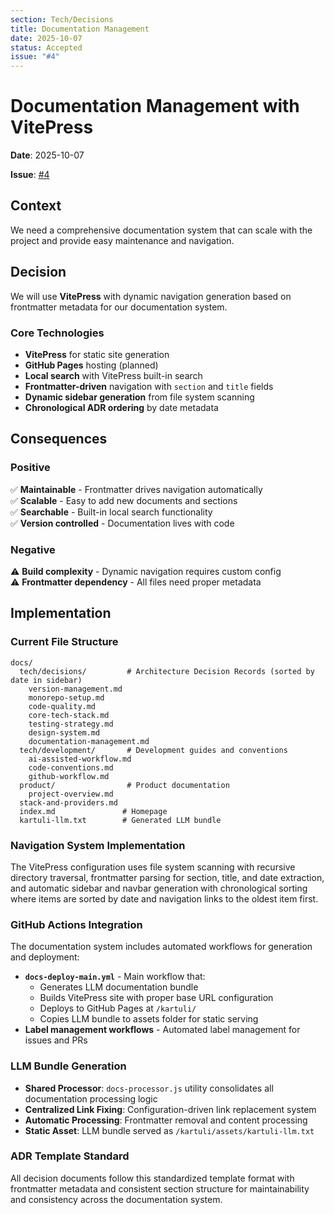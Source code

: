 ```yaml
---
section: Tech/Decisions
title: Documentation Management
date: 2025-10-07
status: Accepted
issue: "#4"
---
```


# Documentation Management with VitePress

**Date**: 2025-10-07

**Issue**: [#4](https://github.com/kartuli-app/kartuli/issues/4)

## Context

We need a comprehensive documentation system that can scale with the project and provide easy maintenance and navigation.

## Decision

We will use **VitePress** with dynamic navigation generation based on frontmatter metadata for our documentation system.

### Core Technologies
- **VitePress** for static site generation
- **GitHub Pages** hosting (planned)
- **Local search** with VitePress built-in search
- **Frontmatter-driven** navigation with `section` and `title` fields
- **Dynamic sidebar generation** from file system scanning
- **Chronological ADR ordering** by date metadata

## Consequences

### Positive
✅ **Maintainable** - Frontmatter drives navigation automatically  
✅ **Scalable** - Easy to add new documents and sections  
✅ **Searchable** - Built-in local search functionality  
✅ **Version controlled** - Documentation lives with code  

### Negative
⚠️ **Build complexity** - Dynamic navigation requires custom config  
⚠️ **Frontmatter dependency** - All files need proper metadata  

## Implementation

### Current File Structure
```
docs/
  tech/decisions/         # Architecture Decision Records (sorted by date in sidebar)
    version-management.md
    monorepo-setup.md
    code-quality.md
    core-tech-stack.md
    testing-strategy.md
    design-system.md
    documentation-management.md
  tech/development/       # Development guides and conventions
    ai-assisted-workflow.md
    code-conventions.md
    github-workflow.md
  product/                # Product documentation
    project-overview.md
  stack-and-providers.md
  index.md               # Homepage
  kartuli-llm.txt        # Generated LLM bundle
```

### Navigation System Implementation
The VitePress configuration uses file system scanning with recursive directory traversal, frontmatter parsing for section, title, and date extraction, and automatic sidebar and navbar generation with chronological sorting where items are sorted by date and navigation links to the oldest item first.

### GitHub Actions Integration
The documentation system includes automated workflows for generation and deployment:

- **`docs-deploy-main.yml`** - Main workflow that:
  - Generates LLM documentation bundle
  - Builds VitePress site with proper base URL configuration
  - Deploys to GitHub Pages at `/kartuli/`
  - Copies LLM bundle to assets folder for static serving
- **Label management workflows** - Automated label management for issues and PRs

### LLM Bundle Generation
- **Shared Processor**: `docs-processor.js` utility consolidates all documentation processing logic
- **Centralized Link Fixing**: Configuration-driven link replacement system
- **Automatic Processing**: Frontmatter removal and content processing
- **Static Asset**: LLM bundle served as `/kartuli/assets/kartuli-llm.txt`

### ADR Template Standard
All decision documents follow this standardized template format with frontmatter metadata and consistent section structure for maintainability and consistency across the documentation system.
